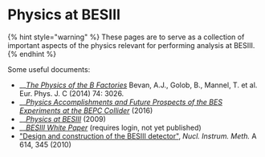 # Physics at BESIII

{% hint style="warning" %}
These pages are to serve as a collection of important aspects of the physics relevant for performing analysis at BESIII.
{% endhint %}

Some useful documents:

* \_\_[_The Physics of the B Factories_](http://link.springer.com/10.1140/epjc/s10052-014-3026-9) Bevan, A.J., Golob, B., Mannel, T. et al. Eur. Phys. J. C \(2014\) 74: 3026.
* \_\_[_Physics Accomplishments and Future Prospects of the BES Experiments at the BEPC Collider_](https://arxiv.org/abs/1603.09431) \(2016\)
* \_\_[_Physics at BESIII_](https://arxiv.org/abs/0809.1869) \(2009\)
* \_\_[_BESIII White Paper_](https://docbes3.ihep.ac.cn/cgi-bin/DocDB/ShowDocument?docid=759) \(requires login, not yet published\)
* ["Design and construction of the BESIII detector"](https://www.sciencedirect.com/science/article/pii/S0168900209023870), _Nucl. Instrum. Meth._ A 614, 345 \(2010\)

